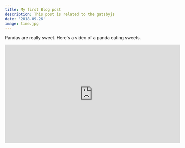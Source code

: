 ```yaml
---
title: My first Blog post
description: This post is related to the gatsbyjs
date: '2018-09-26'
image: time.jpg
---
```


Pandas are really sweet.
Here's a video of a panda eating sweets.

<iframe width="560" height="315" src="https://www.youtube.com/embed/4n0xNbfJLR8" frameborder="0" allowfullscreen></iframe>
